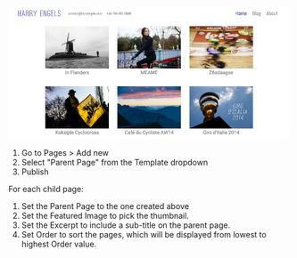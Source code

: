 <img src="img/harry-parent.jpg" class="bordered" />

1. Go to Pages > Add new
2. Select "Parent Page" from the Template dropdown
3. Publish

For each child page:

1. Set the Parent Page to the one created above
2. Set the Featured Image to pick the thumbnail.
3. Set the Excerpt to include a sub-title on the parent page.
4. Set Order to sort the pages, which will be displayed from lowest to highest Order value.
